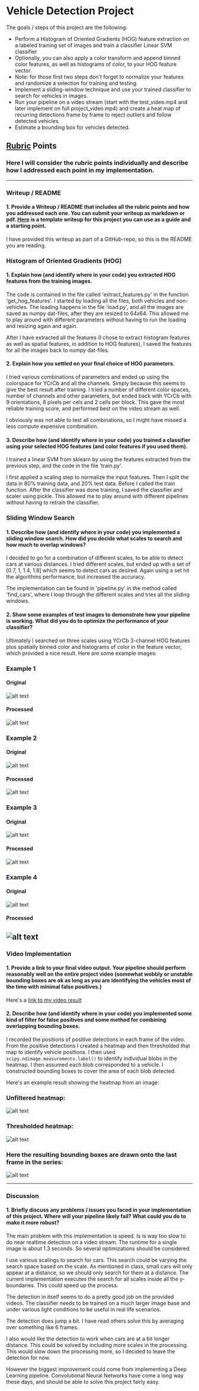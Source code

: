 # Vehicle Detection Project

The goals / steps of this project are the following:

* Perform a Histogram of Oriented Gradients (HOG) feature extraction on a labeled training set of images and train a classifier Linear SVM classifier
* Optionally, you can also apply a color transform and append binned color features, as well as histograms of color, to your HOG feature vector.
* Note: for those first two steps don't forget to normalize your features and randomize a selection for training and testing.
* Implement a sliding-window technique and use your trained classifier to search for vehicles in images.
* Run your pipeline on a video stream (start with the test_video.mp4 and later implement on full project_video.mp4) and create a heat map of recurring detections frame by frame to reject outliers and follow detected vehicles.
* Estimate a bounding box for vehicles detected.

[//]: # (Image References)
[image1]: ./output_images/heat_raw.jpg
[image2]: ./output_images/heat_filtered.jpg
[image3]: ./output_images/heat_processed.jpg

[image41]: ./test_images/test1.jpg
[image42]: ./output_images/processed_test1.jpg
[image51]: ./test_images/test3.jpg
[image52]: ./output_images/processed_test3.jpg
[image61]: ./test_images/test4.jpg
[image62]: ./output_images/processed_test4.jpg
[image71]: ./test_images/test6.jpg
[image72]: ./output_images/processed_test6.jpg


[video1]: ./project_video.mp4

## [Rubric](https://review.udacity.com/#!/rubrics/513/view) Points
### Here I will consider the rubric points individually and describe how I addressed each point in my implementation.  

---
### Writeup / README

#### 1. Provide a Writeup / README that includes all the rubric points and how you addressed each one.  You can submit your writeup as markdown or pdf.  [Here](https://github.com/udacity/CarND-Vehicle-Detection/blob/master/writeup_template.md) is a template writeup for this project you can use as a guide and a starting point.  

I have provided this writeup as part of a GitHub-repo, so this is the README you are reading.

### Histogram of Oriented Gradients (HOG)

#### 1. Explain how (and identify where in your code) you extracted HOG features from the training images.

The code is contained in the file called 'extract_features.py' in the function 'get_hog_features'. I started by loading all the files, both vehicles and non-vehicles. The loading happens in the file 'load.py', and all the images are saved as numpy dat-files, after they are resized to 64x64. This allowed me to play around with different parameters without having to run the loading and resizing again and again.

After I have extracted all the features (I chose to extract histogram features as well as spatial features, in addition to HOG features), I saved the features for all the images back to numpy dat-files.

#### 2. Explain how you settled on your final choice of HOG parameters.

I tried various combinations of parameters and ended up using the colorspace for YCrCb and all the channels. Simply because this seems to give the best result after training. I tried a number of different color spaces, number of channels and other parameters, but ended back with YCrCb with 9 orientations, 8 pixels per cels and 2 cells per block. This gave the most reliable training score, and performed best on the video stream as well.

I obviously was not able to test all combinations, so I might have missed a less compute expensive combination.

#### 3. Describe how (and identify where in your code) you trained a classifier using your selected HOG features (and color features if you used them).

I trained a linear SVM from sklearn by using the features extracted from the previous step, and the code in the file 'train.py'.

I first applied a scaling step to normalize the input features. Then I split the data in 80% training data, and 20% test data. Before I called the train function. After the classifier was done training, I saved the classifier and scaler using pickle. This allowed me to play around with different pipelines without having to retrain the classifier.

### Sliding Window Search

#### 1. Describe how (and identify where in your code) you implemented a sliding window search.  How did you decide what scales to search and how much to overlap windows?

I decided to go for a combination of different scales, to be able to detect cars at various distances. I tried different scales, but ended up with a set of [0.7, 1, 1.4, 1.8] which seems to detect cars as desired. Again using a set hit the algorithms performance, but increased the accuracy.

The implementation can be found in 'pipeline.py' in the method called 'find_cars', where I loop through the different scales and tries all the sliding windows.

#### 2. Show some examples of test images to demonstrate how your pipeline is working.  What did you do to optimize the performance of your classifier?
Ultimately I searched on three scales using YCrCb 3-channel HOG features plus spatially binned color and histograms of color in the feature vector, which provided a nice result.  Here are some example images:

### Example 1
#### Original
![alt text][image41]
#### Processed
![alt text][image42]

### Example 2
#### Original
![alt text][image51]
#### Processed
![alt text][image52]

### Example 3
#### Original
![alt text][image61]
#### Processed
![alt text][image62]

### Example 4
#### Original
![alt text][image71]
#### Processed
![alt text][image72]
---

### Video Implementation

#### 1. Provide a link to your final video output.  Your pipeline should perform reasonably well on the entire project video (somewhat wobbly or unstable bounding boxes are ok as long as you are identifying the vehicles most of the time with minimal false positives.)
Here's a [link to my video result](./out_project.mp4)


#### 2. Describe how (and identify where in your code) you implemented some kind of filter for false positives and some method for combining overlapping bounding boxes.

I recorded the positions of positive detections in each frame of the video.  From the positive detections I created a heatmap and then thresholded that map to identify vehicle positions.  I then used `scipy.ndimage.measurements.label()` to identify individual blobs in the heatmap.  I then assumed each blob corresponded to a vehicle.  I constructed bounding boxes to cover the area of each blob detected.  

Here's an example result showing the heatmap from an image:

### Unfiltered heatmap:
![alt text][image1]

### Thresholded heatmap:
![alt text][image2]

### Here the resulting bounding boxes are drawn onto the last frame in the series:
![alt text][image3]

---

### Discussion

#### 1. Briefly discuss any problems / issues you faced in your implementation of this project.  Where will your pipeline likely fail?  What could you do to make it more robust?

The main problem with this implementation is speed. Is is way too slow to do near realtime detection on a video stream. The runtime for a single image is about 1.3 seconds. So several optimizations should be considered.

I use various scalings to search for cars. This search could be varying the search space based on the scale. As mentioned in class, small cars will only appear at a distance, so we should only search for them at a distance. The current implementation executes the search for all scales inside all the y-boundaries. This could speed up the process.

The detection in itself seems to do a pretty good job on the provided videos. The classifier needs to be trained on a much larger image base and under various light conditions to be useful in real life scenarios.

The detection does jump a bit. I have read others solve this by averaging over something like 6 frames.

I also would like the detection to work when cars are at a bit longer distance. This could be solved by including more scales in the processing. This would slow down the processing more, so I decided to leave the detection for now.

However the biggest improvement could come from implementing a Deep Learning pipeline. Convolutional Neural Networks have come a long way these days, and should be able to solve this project fairly easy.
